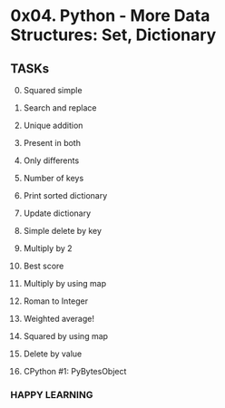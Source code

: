 # 0x04. Python - More Data Structures: Set, Dictionary

## TASKs
0. Squared simple
1. Search and replace 
2. Unique addition 
3. Present in both 
4. Only differents 
5. Number of keys 
6. Print sorted dictionary 
7. Update dictionary 
8. Simple delete by key 
9. Multiply by 2 
10. Best score 
11. Multiply by using map 
12. Roman to Integer 
     
13. Weighted average! 
14. Squared by using map 
15. Delete by value 
16. CPython #1: PyBytesObject 

### HAPPY LEARNING
